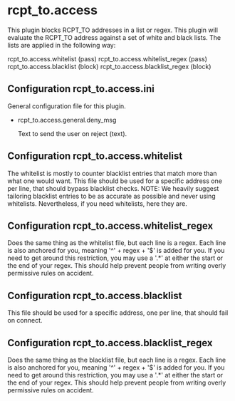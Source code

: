 rcpt\_to.access
===================

This plugin blocks RCPT\_TO addresses in a list or regex.
This plugin will evaluate the RCPT\_TO address against a set of white and black
lists.  The lists are applied in the following way:

rcpt\_to.access.whitelist          (pass)
rcpt\_to.access.whitelist\_regex   (pass)
rcpt\_to.access.blacklist          (block)
rcpt\_to.access.blacklist\_regex   (block)

Configuration rcpt\_to.access.ini
-------------------------------------

General configuration file for this plugin.

* rcpt\_to.access.general.deny\_msg

  Text to send the user on reject (text).

Configuration rcpt\_to.access.whitelist
-------------------------------------------

The whitelist is mostly to counter blacklist entries that match more than
what one would want.  This file should be used for a specific address
one per line, that should bypass blacklist checks.
NOTE: We heavily suggest tailoring blacklist entries to be as accurate as
possible and never using whitelists.  Nevertheless, if you need whitelists,
here they are.

Configuration rcpt\_to.access.whitelist\_regex
-------------------------------------------------

Does the same thing as the whitelist file, but each line is a regex.
Each line is also anchored for you, meaning '^' + regex + '$' is added for
you.  If you need to get around this restriction, you may use a '.*' at
either the start or the end of your regex.  This should help prevent people
from writing overly permissive rules on accident.

Configuration rcpt\_to.access.blacklist
-------------------------------------------

This file should be used for a specific address, one per line, that should
fail on connect.

Configuration rcpt\_to.access.blacklist\_regex
-------------------------------------------------

Does the same thing as the blacklist file, but each line is a regex.
Each line is also anchored for you, meaning '^' + regex + '$' is added for
you.  If you need to get around this restriction, you may use a '.*' at
either the start or the end of your regex.  This should help prevent people
from writing overly permissive rules on accident.
